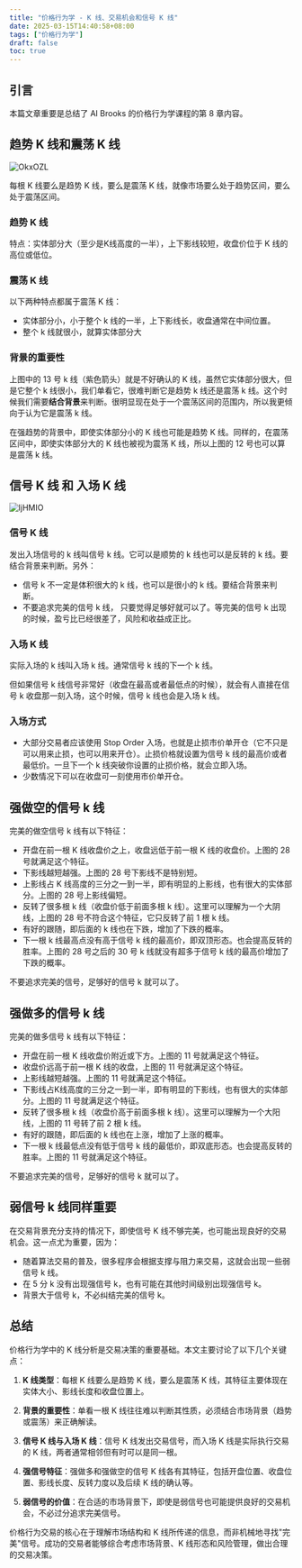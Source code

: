 ```yaml
---
title: "价格行为学 - K 线、交易机会和信号 K 线"
date: 2025-03-15T14:40:58+08:00
tags: ["价格行为学"] 
draft: false
toc: true
---
```


##  引言

本篇文章重要是总结了 AI Brooks 的价格行为学课程的第 8 章内容。  

## 趋势 K 线和震荡 K 线

![OkxOZL](https://img.forecho.com/OkxOZL.png)

每根 K 线要么是趋势 K 线，要么是震荡 K 线，就像市场要么处于趋势区间，要么处于震荡区间。

<!--more-->

### 趋势 K 线

特点：实体部分大（至少是K线高度的一半），上下影线较短，收盘价位于 K 线的高位或低位。

### 震荡 K 线

以下两种特点都属于震荡 K 线：

- 实体部分小，小于整个 k 线的一半，上下影线长，收盘通常在中间位置。
- 整个 k 线就很小，就算实体部分大

### 背景的重要性

上图中的 13 号 k 线（紫色箭头）就是不好确认的 K 线，虽然它实体部分很大，但是它整个 k 线很小，我们单看它，很难判断它是趋势 k 线还是震荡 k 线。这个时候我们需要**结合背景**来判断。很明显现在处于一个震荡区间的范围内，所以我更倾向于认为它是震荡 k 线。

在强趋势的背景中，即使实体部分小的 K 线也可能是趋势 K 线。同样的，在震荡区间中，即使实体部分大的 K 线也被视为震荡 K 线，所以上图的 12 号也可以算是震荡 k 线。

## 信号 K 线 和 入场 K 线

![IjHMIO](https://img.forecho.com/IjHMIO.png)

###  信号 K 线

发出入场信号的 k 线叫信号 k 线。它可以是顺势的 k 线也可以是反转的 k 线。要结合背景来判断。另外：

- 信号 k 不一定是体积很大的 k 线，也可以是很小的 k 线。要结合背景来判断。
- 不要追求完美的信号 k 线， 只要觉得足够好就可以了。等完美的信号 k 出现的时候，盈亏比已经很差了，风险和收益成正比。


### 入场 K 线

实际入场的 k 线叫入场 k 线。通常信号 k 线的下一个 k 线。

但如果信号 k 线信号非常好（收盘在最高或者最低点的时候），就会有人直接在信号 k 收盘那一刻入场，这个时候，信号 k 线也会是入场 k 线。

### 入场方式

- 大部分交易者应该使用 Stop Order 入场，也就是止损市价单开仓（它不只是可以用来止损，也可以用来开仓）。止损价格就设置为信号 k 线的最高价或者最低价。一旦下一个 k 线突破你设置的止损价格，就会立即入场。
- 少数情况下可以在收盘可一刻使用市价单开仓。

## 强做空的信号 k 线

完美的做空信号 k 线有以下特征：

- 开盘在前一根 K 线收盘价之上，收盘远低于前一根 K 线的收盘价。上图的 28 号就满足这个特征。
- 下影线越短越强。上图的 28 号下影线不是特别短。
- 上影线占 K 线高度的三分之一到一半，即有明显的上影线，也有很大的实体部分。上图的 28 号上影线偏短。
- 反转了很多根 k 线（收盘价低于前面多根 k 线）。这里可以理解为一个大阴线，上图的 28 号不符合这个特征，它只反转了前 1 根 k 线。
- 有好的跟随，即后面的 k 线也在下跌，增加了下跌的概率。
- 下一根 k 线最高点没有高于信号 k 线的最高价，即双顶形态。也会提高反转的胜率。上图的 28 号之后的 30 号 k 线就没有超多于信号 k 线的最高价增加了下跌的概率。


不要追求完美的信号，足够好的信号 k 就可以了。

## 强做多的信号 k 线

完美的做多信号 k 线有以下特征：

- 开盘在前一根 K 线收盘价附近或下方。上图的 11 号就满足这个特征。
- 收盘价远高于前一根 K 线的收盘，上图的 11 号就满足这个特征。
- 上影线越短越强。上图的 11 号就满足这个特征。
- 下影线占K线高度的三分之一到一半，即有明显的下影线，也有很大的实体部分。上图的 11 号就满足这个特征。
- 反转了很多根 k 线（收盘价高于前面多根 k 线）。这里可以理解为一个大阳线，上图的 11 号转了前 2 根 k 线。
- 有好的跟随，即后面的 k 线也在上涨，增加了上涨的概率。
- 下一根 k 线最低点没有低于信号 k 线的最低价，即双底形态。也会提高反转的胜率。上图的 11 号就满足这个特征。

不要追求完美的信号，足够好的信号 k 就可以了。

## 弱信号 k 线同样重要

在交易背景充分支持的情况下，即使信号 K 线不够完美，也可能出现良好的交易机会。这一点尤为重要，因为：

- 随着算法交易的普及，很多程序会根据支撑与阻力来交易，这就会出现一些弱信号 k 线。
- 在 5 分 k 没有出现强信号 k，也有可能在其他时间级别出现强信号 k。
- 背景大于信号 k，不必纠结完美的信号 k。

## 总结

价格行为学中的 K 线分析是交易决策的重要基础。本文主要讨论了以下几个关键点：

1. **K 线类型**：每根 K 线要么是趋势 K 线，要么是震荡 K 线，其特征主要体现在实体大小、影线长度和收盘位置上。

2. **背景的重要性**：单看一根 K 线往往难以判断其性质，必须结合市场背景（趋势或震荡）来正确解读。

3. **信号 K 线与入场 K 线**：信号 K 线发出交易信号，而入场 K 线是实际执行交易的 K 线，两者通常相邻但有时可以是同一根。

4. **强信号特征**：强做多和强做空的信号 K 线各有其特征，包括开盘位置、收盘位置、影线长度、反转力度以及后续 K 线的确认等。

5. **弱信号的价值**：在合适的市场背景下，即使是弱信号也可能提供良好的交易机会，不必过分追求完美信号。

价格行为交易的核心在于理解市场结构和 K 线所传递的信息，而非机械地寻找"完美"信号。成功的交易者能够综合考虑市场背景、K 线形态和风险管理，做出合理的交易决策。


